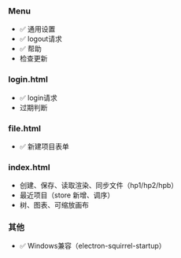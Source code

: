 ### Menu

- ✅ 通用设置
- ✅ logout请求
- ✅ 帮助
- 检查更新

### login.html

- ✅ login请求
- 过期判断

### file.html

- ✅ 新建项目表单

### index.html

- 创建、保存、读取渲染、同步文件（hp1/hp2/hpb）
- 最近项目（store 新增、调序）
- 树、图表、可缩放画布

### 其他

- ✅ Windows兼容（electron-squirrel-startup）
